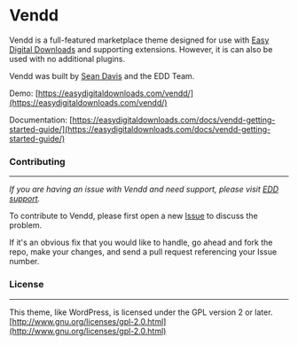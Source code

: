 Vendd
=====================
Vendd is a full-featured marketplace theme designed for use with [Easy Digital Downloads](https://easydigitaldownloads.com/) and supporting extensions. However, it is can also be used with no additional plugins.

Vendd was built by [Sean Davis](https://github.com/SDavisMedia) and the EDD Team.

Demo: [https://easydigitaldownloads.com/vendd/](https://easydigitaldownloads.com/vendd/)

Documentation: [https://easydigitaldownloads.com/docs/vendd-getting-started-guide/](https://easydigitaldownloads.com/docs/vendd-getting-started-guide/)

### Contributing
---

_If you are having an issue with Vendd and need support, please visit [EDD support](https://easydigitaldownloads.com/support/)._

To contribute to Vendd, please first open a new [Issue](https://github.com/easydigitaldownloads/vendd/issues) to discuss the problem.

If it's an obvious fix that you would like to handle, go ahead and fork the repo, make your changes, and send a pull request referencing your Issue number.

### License
---

This theme, like WordPress, is licensed under the GPL version 2 or later. [http://www.gnu.org/licenses/gpl-2.0.html](http://www.gnu.org/licenses/gpl-2.0.html)
